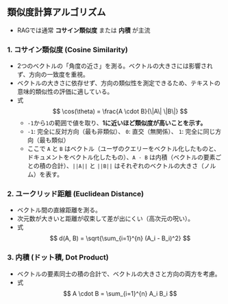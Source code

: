 ## 類似度計算アルゴリズム
- RAGでは通常 **コサイン類似度** または **内積** が主流
### 1. コサイン類似度 (Cosine Similarity)
- 2つのベクトルの「角度の近さ」を測る。ベクトルの大きさには影響されず、方向の一致度を重視。
- ベクトルの大きさに依存せず、方向の類似性を測定できるため、テキストの意味的類似性の評価に適している。
- 式   
  $$
  \cos(\theta) = \frac{A \cdot B}{\|A\| \|B\|}
  $$
  - `-1`から`1`の範囲で値を取り、**1に近いほど類似度が高いことを示す。**
  - `-1`: 完全に反対方向（最も非類似）、 `0`: 直交（無関係）、 `1`: 完全に同じ方向（最も類似）
  - ここで `A` と `B` はベクトル（ユーザのクエリーをベクトル化したものと、ドキュメントをベクトル化したもの）、`A · B` は内積（ベクトルの要素ごとの積の合計）、`||A||` と `||B||` はそれぞれのベクトルの大きさ（ノルム）を表す。

### 2. ユークリッド距離 (Euclidean Distance)
- ベクトル間の直線距離を測る。
- 次元数が大きいと距離が収束して差が出にくい（高次元の呪い）。
- 式   
  $$
  d(A, B) = \sqrt{\sum_{i=1}^{n} (A_i - B_i)^2}
  $$

### 3. 内積 (ドット積, Dot Product)
- ベクトルの要素同士の積の合計で、ベクトルの大きさと方向の両方を考慮。
- 式   
  $$
  A \cdot B = \sum_{i=1}^{n} A_i B_i
  $$